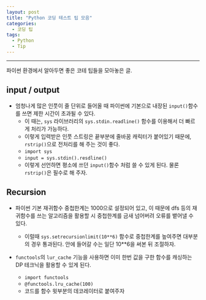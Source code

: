 ```yaml
---
layout: post
title: "Python 코딩 테스트 팁 모음"
categories:
  - 코딩 팁
tags:
  - Python
  - Tip
---
```


---

파이썬 환경에서 알아두면 좋은 코테 팁들을 모아놓은 글.

## input / output
- 엄청나게 많은 인풋이 줄 단위로 들어올 때 파이썬에 기본으로 내장된 `input()`함수를 쓰면 제한 시간이 초과될 수 있다.
  - 이 때는, `sys` 라이브러리의 `sys.stdin.readline()` 함수를 이용해서 더 빠르게 처리가 가능하다.
  - 이렇게 입력받은 인풋 스트링은 끝부분에 줄바꿈 캐릭터가 붙어있기 때문에, `rstrip()`으로 전처리를 해 주는 것이 좋다.
  - `import sys`
  - `input = sys.stdin().resdline()`
  - 이렇게 선언하면 평소에 쓰던 `input()`함수 처럼 쓸 수 있게 된다. 물론 `rstrip()`은 필수로 해 주자.

## Recursion
- 파이썬 기본 재귀함수 중첩한계는 1000으로 설정되어 있고, 이 때문에 dfs 등의 재귀함수를 쓰는 알고리즘을 활용할 시 중첩한계를 금새 넘어버려 오류를 뱉어낼 수 있다.
  - 이럴때 `sys.setrecursionlimit(10**6)` 함수로 중첩한계를 높여주면 대부분의 경우 통과된다. 안에 들어갈 수는 일단 10**6을 써본 뒤 조절하자.

- `functools`의 `lur_cache` 기능을 사용하면 이미 한번 값을 구한 함수를 캐싱하는 DP 테크닉을 활용할 수 있게 된다.
  - `import functools`
  - `@functools.lru_cache(100)`
  - 코드를 함수 윗부분의 데코레이터로 붙여주자